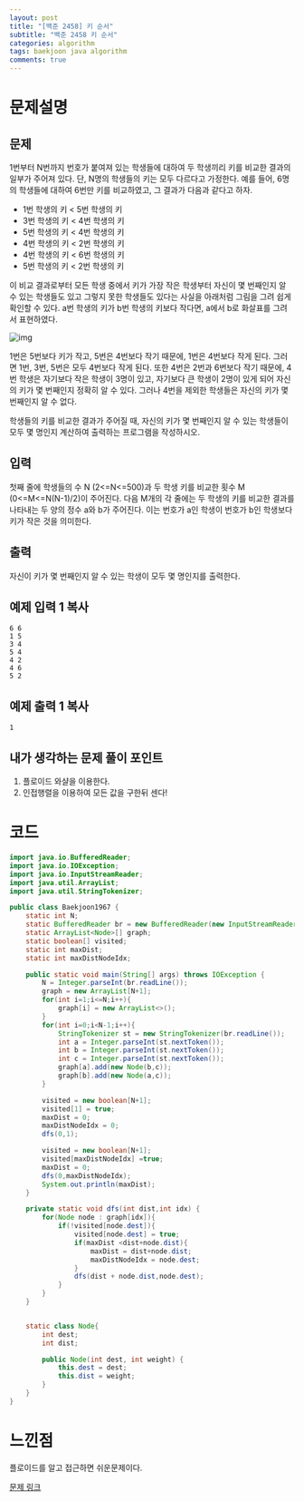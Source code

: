 ```yaml
---
layout: post
title: "[백준 2458] 키 순서"
subtitle: "백준 2458 키 순서"
categories: algorithm
tags: baekjoon java algorithm 
comments: true
---
```


# 문제설명

## 문제

1번부터 N번까지 번호가 붙여져 있는 학생들에 대하여 두 학생끼리 키를 비교한 결과의 일부가 주어져 있다. 단, N명의 학생들의 키는 모두 다르다고 가정한다. 예를 들어, 6명의 학생들에 대하여 6번만 키를 비교하였고, 그 결과가 다음과 같다고 하자. 

- 1번 학생의 키 < 5번 학생의 키
- 3번 학생의 키 < 4번 학생의 키
- 5번 학생의 키 < 4번 학생의 키
- 4번 학생의 키 < 2번 학생의 키
- 4번 학생의 키 < 6번 학생의 키
- 5번 학생의 키 < 2번 학생의 키

이 비교 결과로부터 모든 학생 중에서 키가 가장 작은 학생부터 자신이 몇 번째인지 알 수 있는 학생들도 있고 그렇지 못한 학생들도 있다는 사실을 아래처럼 그림을 그려 쉽게 확인할 수 있다. a번 학생의 키가 b번 학생의 키보다 작다면, a에서 b로 화살표를 그려서 표현하였다. 

![img](https://www.acmicpc.net/upload/images/ccc.png)

1번은 5번보다 키가 작고, 5번은 4번보다 작기 때문에, 1번은 4번보다 작게 된다. 그러면 1번, 3번, 5번은 모두 4번보다 작게 된다. 또한 4번은 2번과 6번보다 작기 때문에, 4번 학생은 자기보다 작은 학생이 3명이 있고, 자기보다 큰 학생이 2명이 있게 되어 자신의 키가 몇 번째인지 정확히 알 수 있다. 그러나 4번을 제외한 학생들은 자신의 키가 몇 번째인지 알 수 없다. 

학생들의 키를 비교한 결과가 주어질 때, 자신의 키가 몇 번째인지 알 수 있는 학생들이 모두 몇 명인지 계산하여 출력하는 프로그램을 작성하시오.

## 입력

첫째 줄에 학생들의 수 N (2<=N<=500)과 두 학생 키를 비교한 횟수 M (0<=M<=N(N-1)/2)이 주어진다. 다음 M개의 각 줄에는 두 학생의 키를 비교한 결과를 나타내는 두 양의 정수 a와 b가 주어진다. 이는 번호가 a인 학생이 번호가 b인 학생보다 키가 작은 것을 의미한다. 

## 출력

자신이 키가 몇 번째인지 알 수 있는 학생이 모두 몇 명인지를 출력한다. 

## 예제 입력 1 복사

```
6 6
1 5
3 4
5 4
4 2
4 6
5 2
```

## 예제 출력 1 복사

```
1
```

## 내가 생각하는 문제 풀이 포인트

1. 플로이드 와샬을 이용한다. 
2. 인접행렬을 이용하여 모든 값을 구한뒤 센다!

# 코드

~~~java
import java.io.BufferedReader;
import java.io.IOException;
import java.io.InputStreamReader;
import java.util.ArrayList;
import java.util.StringTokenizer;

public class Baekjoon1967 {
    static int N;
    static BufferedReader br = new BufferedReader(new InputStreamReader(System.in));
    static ArrayList<Node>[] graph;
    static boolean[] visited;
    static int maxDist;
    static int maxDistNodeIdx;

    public static void main(String[] args) throws IOException {
        N = Integer.parseInt(br.readLine());
        graph = new ArrayList[N+1];
        for(int i=1;i<=N;i++){
            graph[i] = new ArrayList<>();
        }
        for(int i=0;i<N-1;i++){
            StringTokenizer st = new StringTokenizer(br.readLine());
            int a = Integer.parseInt(st.nextToken());
            int b = Integer.parseInt(st.nextToken());
            int c = Integer.parseInt(st.nextToken());
            graph[a].add(new Node(b,c));
            graph[b].add(new Node(a,c));
        }

        visited = new boolean[N+1];
        visited[1] = true;
        maxDist = 0;
        maxDistNodeIdx = 0;
        dfs(0,1);

        visited = new boolean[N+1];
        visited[maxDistNodeIdx] =true;
        maxDist = 0;
        dfs(0,maxDistNodeIdx);
        System.out.println(maxDist);
    }

    private static void dfs(int dist,int idx) {
        for(Node node : graph[idx]){
            if(!visited[node.dest]){
                visited[node.dest] = true;
                if(maxDist <dist+node.dist){
                    maxDist = dist+node.dist;
                    maxDistNodeIdx = node.dest;
                }
                dfs(dist + node.dist,node.dest);
            }
        }
    }


    static class Node{
        int dest;
        int dist;

        public Node(int dest, int weight) {
            this.dest = dest;
            this.dist = weight;
        }
    }
}

~~~



# 느낀점

플로이드를 알고 접근하면 쉬운문제이다.

[문제 링크](https://www.acmicpc.net/problem/2458)

